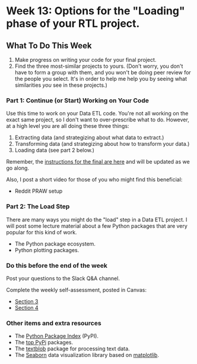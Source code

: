 # Week 13: Options for the "Loading" phase of your RTL project.

## What To Do This Week

1. Make progress on writing your code for your final project.
1. Find the three most-similar projects to yours. (Don't worry, you don't have to form a group with them, and you won't be doing peer review for the people you select. It's in order to help me help you by seeing what similarities _you_ see in these projects.)

### Part 1: Continue (or Start) Working on Your Code

Use this time to work on your Data ETL code. You're not all working on the exact same project, so I don't want to over-prescribe what to do. However, at a high level you are all doing these three things:

1. Extracting data (and strategizing about what data to extract.)
1. Transforming data (and strategizing about how to transform your data.)
1. Loading data (see part 2 below.)

Remember, the [instructions for the final are here](https://github.com/warrenallen/covid202/blob/master/final-project.md) and will be updated as we go along.

Also, I post a short video for those of you who might find this beneficial:

- Reddit PRAW setup

### Part 2: The Load Step

There are many ways you might do the "load" step in a Data ETL project. I will post some lecture material about a few Python packages that are very popular for this kind of work.

- The Python package ecosystem.
- Python plotting packages.

### Do this before the end of the week

Post your questions to the Slack Q&A channel.

Complete the weekly self-assessment, posted in Canvas:

  - [Section 3](https://rutgers.instructure.com/courses/40197/assignments/700980)
  - [Section 4](https://rutgers.instructure.com/courses/40200/assignments/700993)

### Other items and extra resources

- The [Python Package Index](https://pypi.org/) (PyPI).
- The [top PyPi](https://hugovk.github.io/top-pypi-packages/) packages.
- The [textblob](textblob.readthedocs.io/) package for processing text data.
- The [Seaborn](https://seaborn.pydata.org/) data visualization library based on [matplotlib](https://matplotlib.org/).
